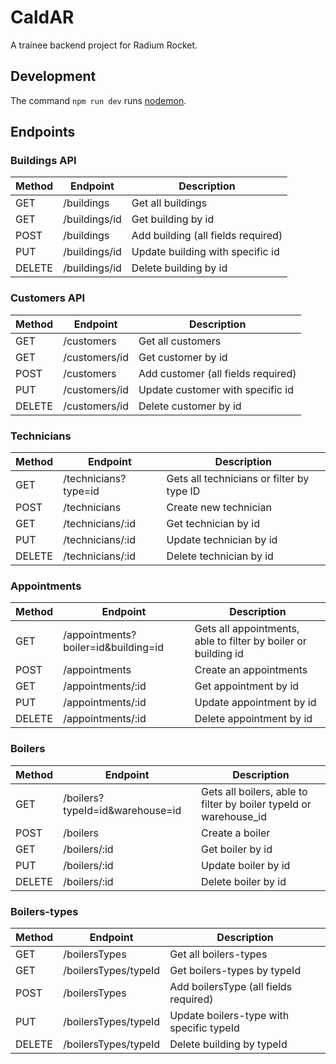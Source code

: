 # CaldAR

A trainee backend project for Radium Rocket.

## Development

The command `npm run dev` runs [nodemon](https://www.npmjs.com/package/nodemon).

## Endpoints

### Buildings API

| Method | Endpoint      | Description                        |
| ------ | ------------- | ---------------------------------- |
| GET    | /buildings    | Get all buildings                  |
| GET    | /buildings/id | Get building by id                 |
| POST   | /buildings    | Add building (all fields required) |
| PUT    | /buildings/id | Update building with specific id   |
| DELETE | /buildings/id | Delete building by id              |

### Customers API

| Method | Endpoint      | Description                        |
| ------ | ------------- | ---------------------------------- |
| GET    | /customers    | Get all customers                  |
| GET    | /customers/id | Get customer by id                 |
| POST   | /customers    | Add customer (all fields required) |
| PUT    | /customers/id | Update customer with specific id   |
| DELETE | /customers/id | Delete customer by id              |

### Technicians

| Method | Endpoint             | Description                               |
| ------ | -------------------- | ----------------------------------------- |
| GET    | /technicians?type=id | Gets all technicians or filter by type ID |
| POST   | /technicians         | Create new technician                     |
| GET    | /technicians/:id     | Get technician by id                      |
| PUT    | /technicians/:id     | Update technician by id                   |
| DELETE | /technicians/:id     | Delete technician by id                   |

### Appointments

| Method | Endpoint                            | Description                                                    |
| ------ | ----------------------------------- | -------------------------------------------------------------- |
| GET    | /appointments?boiler=id&building=id | Gets all appointments, able to filter by boiler or building id |
| POST   | /appointments                       | Create an appointments                                         |
| GET    | /appointments/:id                   | Get appointment by id                                          |
| PUT    | /appointments/:id                   | Update appointment by id                                       |
| DELETE | /appointments/:id                   | Delete appointment by id                                       |

### Boilers

| Method | Endpoint                        | Description                                                       |
| ------ | ------------------------------- | ----------------------------------------------------------------- |
| GET    | /boilers?typeId=id&warehouse=id | Gets all boilers, able to filter by boiler typeId or warehouse_id |
| POST   | /boilers                        | Create a boiler                                                   |
| GET    | /boilers/:id                    | Get boiler by id                                                  |
| PUT    | /boilers/:id                    | Update boiler by id                                               |
| DELETE | /boilers/:id                    | Delete boiler by id                                               |

### Boilers-types

| Method | Endpoint             | Description                              |
| ------ | -------------------- | ---------------------------------------- |
| GET    | /boilersTypes        | Get all boilers-types                    |
| GET    | /boilersTypes/typeId | Get boilers-types by typeId              |
| POST   | /boilersTypes        | Add boilersType (all fields required)    |
| PUT    | /boilersTypes/typeId | Update boilers-type with specific typeId |
| DELETE | /boilersTypes/typeId | Delete building by typeId                |
